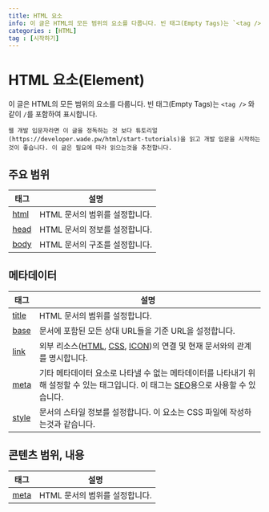 ```yaml
---
title: HTML 요소
info: 이 글은 HTML의 모든 범위의 요소를 다룹니다. 빈 태그(Empty Tags)는 `<tag />` 와 같이 `/`를 포함하여 표시합니다.
categories : [HTML]
tag : [시작하기]
---
```


# HTML 요소(Element)
이 글은 HTML의 모든 범위의 요소를 다룹니다. 빈 태그(Empty Tags)는 `<tag />` 와 같이 `/`를 포함하여 표시합니다.

```note
웹 개발 입문자라면 이 글을 정독하는 것 보다 튜토리얼(https://developer.wade.pw/html/start-tutorials)을 읽고 개발 입문을 시작하는것이 좋습니다. 이 글은 필요에 따라 읽으는것을 추천합니다.
```

## 주요 범위

|태그|설명|
|---|---|
|[html](https://developer.wade.pw/html/html)|HTML 문서의 범위를 설정합니다.|
|[head](https://developer.wade.pw/html/head)|HTML 문서의 정보를 설정합니다.|
|[body](https://developer.wade.pw/html/body)|HTML 문서의 구조를 설정합니다.|

## 메타데이터

|태그|설명|
|---|---|
|[title](https://developer.wade.pw/html/title)|HTML 문서의 범위를 설정합니다.|
|[base](https://developer.wade.pw/html/base)|문서에 포함된 모든 상대 URL들을 기준 URL을 설정합니다.|
|[link](https://developer.wade.pw/html/link)|외부 리소스([HTML](https://developer.wade.pw/html/introduction), [CSS](https://developer.wade.pw/css/introduction), [ICON](https://developer.wade.pw/web/favicon))의 연결 및 현재 문서와의 관계를 명시합니다.|
|[meta](https://developer.wade.pw/html/meta)|기타 메타데이터 요소로 나타낼 수 없는 메타데이터를 나타내기 위해 설정할 수 있는 태그입니다. 이 태그는 [SEO](https://developer.wade.pw/web/seo)용으로 사용할 수 있습니다.|
|[style](https://developer.wade.pw/html/style)|문서의 스타일 정보를 설정합니다. 이 요소는 CSS 파일에 작성하는것과 같습니다.|

## 콘텐츠 범위, 내용

|태그|설명|
|---|---|
|[meta](https://developer.wade.pw/html/)|HTML 문서의 범위를 설정합니다.|
